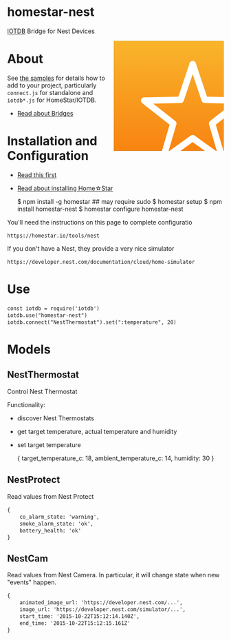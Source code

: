 # homestar-nest
[IOTDB](https://github.com/dpjanes/node-iotdb) Bridge for Nest Devices

<img src="https://raw.githubusercontent.com/dpjanes/iotdb-homestar/master/docs/HomeStar.png" align="right" />

# About

See <a href="samples/">the samples</a> for details how to add to your project,
particularly <code>connect.js</code> for standalone
and <code>iotdb\*.js</code> for HomeStar/IOTDB.

* [Read about Bridges](https://github.com/dpjanes/node-iotdb/blob/master/docs/bridges.md)

# Installation and Configuration

* [Read this first](https://github.com/dpjanes/node-iotdb/blob/master/docs/install.md)
* [Read about installing Home☆Star](https://github.com/dpjanes/node-iotdb/blob/master/docs/homestar.md) 

    $ npm install -g homestar    ## may require sudo
    $ homestar setup
    $ npm install homestar-nest
    $ homestar configure homestar-nest

You'll need the instructions on this page to complete configuratio

    https://homestar.io/tools/nest

If you don't have a Nest, they provide a very nice simulator

    https://developer.nest.com/documentation/cloud/home-simulator

# Use

	const iotdb = require('iotdb')
    iotdb.use("homestar-nest")
	iotdb.connect("NestThermostat").set(":temperature", 20)

# Models
## NestThermostat

Control Nest Thermostat

Functionality:

* discover Nest Thermostats
* get target temperature, actual temperature and humidity
* set target temperature

    {
        target_temperature_c: 18,
        ambient_temperature_c: 14,
        humidity: 30
    }

## NestProtect

Read values from Nest Protect

    {
        co_alarm_state: 'warning',
        smoke_alarm_state: 'ok',
        battery_health: 'ok'
    }

## NestCam

Read values from Nest Camera. In particular, it will change state
when new "events" happen.

    {
        animated_image_url: 'https://developer.nest.com/...',
        image_url: 'https://developer.nest.com/simulator/...',
        start_time: '2015-10-22T15:12:14.140Z',
        end_time: '2015-10-22T15:12:15.161Z'
    }
